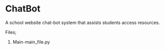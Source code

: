 # ChatBot
A school website chat-bot system that assists students access resources.

Files;
1. Main-main_file.py
